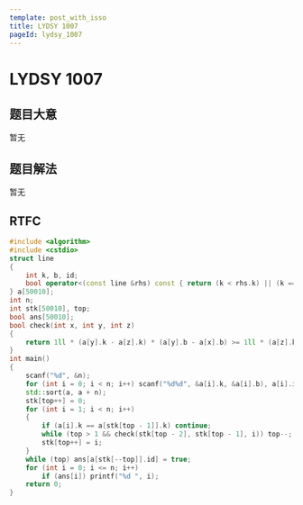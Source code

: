 ```yaml
---
template: post_with_isso
title: LYDSY 1007
pageId: lydsy_1007
---
```


# LYDSY 1007
<span id="poem"></span><script>$(function(){$.ajax('/api/poem?rnd='+Date.now()+Math.random()).done(function(data){$('#poem').text(data);});});</script>
## 题目大意
暂无

## 题目解法
暂无

## RTFC

```cpp
#include <algorithm>
#include <cstdio>
struct line
{
    int k, b, id;
    bool operator<(const line &rhs) const { return (k < rhs.k) || (k == rhs.k && b > rhs.b); }
} a[50010];
int n;
int stk[50010], top;
bool ans[50010];
bool check(int x, int y, int z)
{
    return 1ll * (a[y].k - a[z].k) * (a[y].b - a[x].b) >= 1ll * (a[z].b - a[y].b) * (a[x].k - a[y].k);
}
int main()
{
    scanf("%d", &n);
    for (int i = 0; i < n; i++) scanf("%d%d", &a[i].k, &a[i].b), a[i].id = i + 1;
    std::sort(a, a + n);
    stk[top++] = 0;
    for (int i = 1; i < n; i++)
    {
        if (a[i].k == a[stk[top - 1]].k) continue;
        while (top > 1 && check(stk[top - 2], stk[top - 1], i)) top--;
        stk[top++] = i;
    }
    while (top) ans[a[stk[--top]].id] = true;
    for (int i = 0; i <= n; i++)
        if (ans[i]) printf("%d ", i);
    return 0;
}
```
<div id="__comment"></div>

